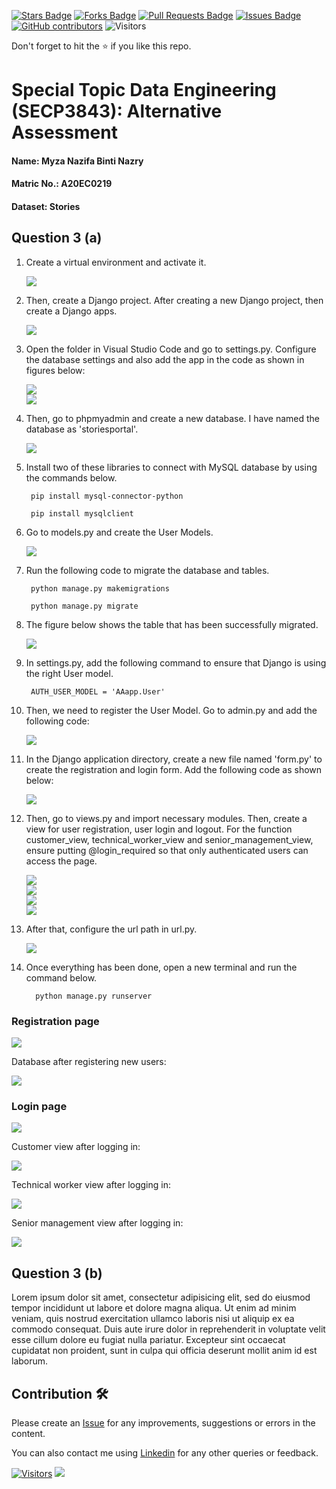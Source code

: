 <a href="https://github.com/drshahizan/SECP3843/stargazers"><img src="https://img.shields.io/github/stars/drshahizan/SECP3843" alt="Stars Badge"/></a>
<a href="https://github.com/drshahizan/SECP3843/network/members"><img src="https://img.shields.io/github/forks/drshahizan/SECP3843" alt="Forks Badge"/></a>
<a href="https://github.com/drshahizan/SECP3843/pulls"><img src="https://img.shields.io/github/issues-pr/drshahizan/SECP3843" alt="Pull Requests Badge"/></a>
<a href="https://github.com/drshahizan/SECP3843/issues"><img src="https://img.shields.io/github/issues/drshahizan/SECP3843" alt="Issues Badge"/></a>
<a href="https://github.com/drshahizan/SECP3843/graphs/contributors"><img alt="GitHub contributors" src="https://img.shields.io/github/contributors/drshahizan/SECP3843?color=2b9348"></a>
![Visitors](https://api.visitorbadge.io/api/visitors?path=https%3A%2F%2Fgithub.com%2Fdrshahizan%2FSECP3843&labelColor=%23d9e3f0&countColor=%23697689&style=flat)

Don't forget to hit the :star: if you like this repo.

# Special Topic Data Engineering (SECP3843): Alternative Assessment

#### Name: Myza Nazifa Binti Nazry
#### Matric No.: A20EC0219
#### Dataset: Stories

## Question 3 (a)

1. Create a virtual environment and activate it.
   
      <div><img src="https://github.com/drshahizan/SECP3843/blob/main/submission/myzanazifah/question3/files/images/q3(1).png" /></div>
2.  Then, create a Django project. After creating a new Django project, then create a Django apps.
      
      <div><img src="https://github.com/drshahizan/SECP3843/blob/main/submission/myzanazifah/question3/files/images/q3(2).png" /></div>
4. Open the folder in Visual Studio Code and go to settings.py. Configure the database settings and also add the app in the code as shown in figures below:
   
      <div><img src="https://github.com/drshahizan/SECP3843/blob/main/submission/myzanazifah/question3/files/images/q3(3).png" /></div>
      
      <div><img src="https://github.com/drshahizan/SECP3843/blob/main/submission/myzanazifah/question3/files/images/q3(4).png" /></div>
5. Then, go to phpmyadmin and create a new database. I have named the database as 'storiesportal'.
   
      <div><img src="https://github.com/drshahizan/SECP3843/blob/main/submission/myzanazifah/question3/files/images/q3(5).png" /></div>
6.  Install two of these libraries to connect with MySQL database by using the commands below.
   
     ```
      pip install mysql-connector-python
      
      pip install mysqlclient
      ```
7.  Go to models.py and create the User Models. 
   
      <div><img src="https://github.com/drshahizan/SECP3843/blob/main/submission/myzanazifah/question3/files/images/q3(6).png" /></div>
8.  Run the following code to migrate the database and tables.
      
     ```
      python manage.py makemigrations
      
      python manage.py migrate
      ```
9.  The figure below shows the table that has been successfully migrated.
    
      <div><img src="https://github.com/drshahizan/SECP3843/blob/main/submission/myzanazifah/question3/files/images/q3(7).png" /></div>
10.  In settings.py, add the following command to ensure that Django is using the right User model.
     
     ```
      AUTH_USER_MODEL = 'AAapp.User'
      ```
11.  Then, we need to register the User Model. Go to admin.py and add the following code:    

     <div><img src="https://github.com/drshahizan/SECP3843/blob/main/submission/myzanazifah/question3/files/images/q3(8).png" /></div>
12.  In the Django application directory, create a new file named 'form.py' to create the registration and login form. Add the following code as shown below:

     <div><img src="https://github.com/drshahizan/SECP3843/blob/main/submission/myzanazifah/question3/files/images/q3(9).png" /></div>
13. Then, go to views.py and import necessary modules. Then, create a view for user registration, user login and logout. For the function customer_view, technical_worker_view and senior_management_view, ensure putting @login_required so that only authenticated users can access the page.

    <div><img src="https://github.com/drshahizan/SECP3843/blob/main/submission/myzanazifah/question3/files/images/q3(10).png" /></div>
    
     <div><img src="https://github.com/drshahizan/SECP3843/blob/main/submission/myzanazifah/question3/files/images/q3(11).png" /></div>
     
     <div><img src="https://github.com/drshahizan/SECP3843/blob/main/submission/myzanazifah/question3/files/images/q3(12).png" /></div>
     
     <div><img src="https://github.com/drshahizan/SECP3843/blob/main/submission/myzanazifah/question3/files/images/q3(13).png" /></div>
14. After that, configure the url path in url.py.

    <div><img src="https://github.com/drshahizan/SECP3843/blob/main/submission/myzanazifah/question3/files/images/q3(14).png" /></div>
15. Once everything has been done, open a new terminal and run the command below.    

    ```
      python manage.py runserver
      ```

### Registration page

   <div><img src="https://github.com/drshahizan/SECP3843/blob/main/submission/myzanazifah/question3/files/images/q3(15).png" /></div>


   Database after registering new users:
   
   <div><img src="https://github.com/drshahizan/SECP3843/blob/main/submission/myzanazifah/question3/files/images/q3(16).png" /></div>

### Login page

   <div><img src="https://github.com/drshahizan/SECP3843/blob/main/submission/myzanazifah/question3/files/images/q3(17).png" /></div>


   Customer view after logging in:
   
   <div><img src="https://github.com/drshahizan/SECP3843/blob/main/submission/myzanazifah/question3/files/images/q3(18).png" /></div>

   Technical worker view after logging in:
   
   <div><img src="https://github.com/drshahizan/SECP3843/blob/main/submission/myzanazifah/question3/files/images/q3(19).png" /></div>

   Senior management view after logging in:
   
   <div><img src="https://github.com/drshahizan/SECP3843/blob/main/submission/myzanazifah/question3/files/images/q3(20).png" /></div>
     

## Question 3 (b)
Lorem ipsum dolor sit amet, consectetur adipisicing elit, sed do eiusmod tempor incididunt ut labore et dolore magna aliqua. Ut enim ad minim veniam, quis nostrud exercitation ullamco laboris nisi ut aliquip ex ea commodo consequat. Duis aute irure dolor in reprehenderit in voluptate velit esse cillum dolore eu fugiat nulla pariatur. Excepteur sint occaecat cupidatat non proident, sunt in culpa qui officia deserunt mollit anim id est laborum.

## Contribution 🛠️
Please create an [Issue](https://github.com/drshahizan/special-topic-data-engineering/issues) for any improvements, suggestions or errors in the content.

You can also contact me using [Linkedin](https://www.linkedin.com/in/drshahizan/) for any other queries or feedback.

[![Visitors](https://api.visitorbadge.io/api/visitors?path=https%3A%2F%2Fgithub.com%2Fdrshahizan&labelColor=%23697689&countColor=%23555555&style=plastic)](https://visitorbadge.io/status?path=https%3A%2F%2Fgithub.com%2Fdrshahizan)
![](https://hit.yhype.me/github/profile?user_id=81284918)



